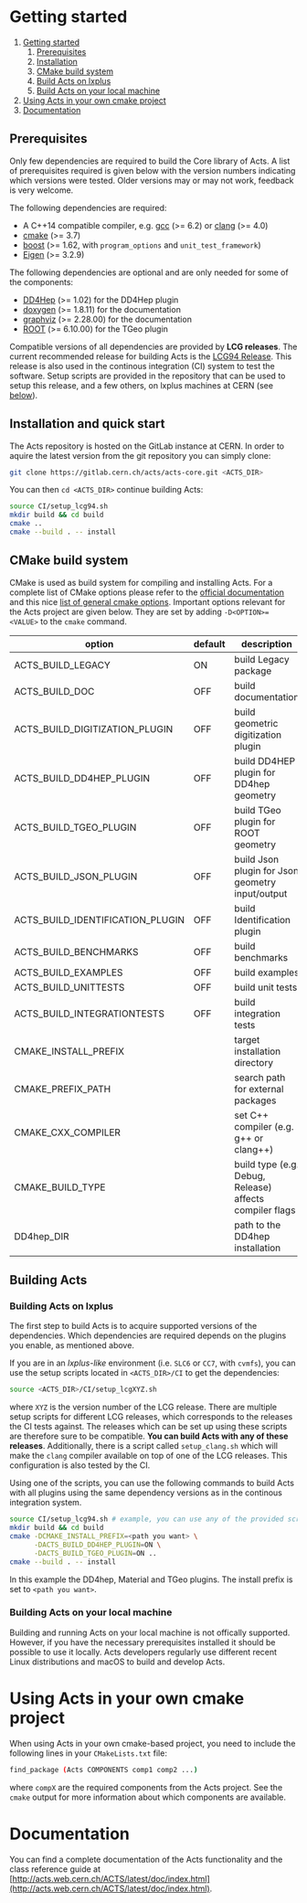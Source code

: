 # <a name="getting-started">Getting started</a>

1. [Getting started](#getting-started)
    1. [Prerequisites](#prerequisites)
    2. [Installation](#installation)
    3. [CMake build system](#cmake)
    4. [Build Acts on lxplus](#build-lxplus)
    5. [Build Acts on your local machine](#build-local)
2. [Using Acts in your own cmake project](#using-acts)
3. [Documentation](#documentation)

## <a name="prerequisites">Prerequisites</a>

Only few dependencies are required to build the Core library of Acts. A list of
prerequisites required is given below with the version numbers indicating which
versions were tested. Older versions may or may not work, feedback is very
welcome.

The following dependencies are required:

*   A C++14 compatible compiler, e.g. [gcc](https://gcc.gnu.org) (>= 6.2) or [clang](http://clang.llvm.org) (>= 4.0)
*   [cmake](https://cmake.org) (>= 3.7)
*   [boost](http://boost.org) (>= 1.62, with `program_options` and `unit_test_framework`)
*   [Eigen](http://eigen.tuxfamily.org) (>= 3.2.9)

The following dependencies are optional and are only needed for some of the
components:

*   [DD4Hep](http://dd4hep.cern.ch) (>= 1.02) for the DD4Hep plugin
*   [doxygen](http://doxygen.org) (>= 1.8.11) for the documentation
*   [graphviz](http://www.graphviz.org) (>= 2.28.00) for the documentation
*   [ROOT](https://root.cern.ch) (>= 6.10.00) for the TGeo plugin

Compatible versions of all dependencies are provided by **LCG releases**.
The current recommended release for building Acts is the
[LCG94 Release](http://lcginfo.cern.ch/release/94). This release is also used in the
continous integration (CI) system to test the software. Setup scripts are provided
in the repository that can be used to setup this release, and a few others, on
lxplus machines at CERN (see [below](#installation)).


## <a name="installation">Installation and quick start</a>

The Acts repository is hosted on the GitLab instance at CERN. In order to aquire the latest
version from the git repository you can simply clone:

```bash
git clone https://gitlab.cern.ch/acts/acts-core.git <ACTS_DIR>
```

You can then `cd <ACTS_DIR>` continue building Acts:

```bash
source CI/setup_lcg94.sh
mkdir build && cd build
cmake ..
cmake --build . -- install
```


## <a name="cmake">CMake build system</a>

CMake is used as build system for compiling and installing Acts.  For a
complete list of CMake options please refer to the [official documentation](https://cmake.org/cmake/help/v3.1/index.html)
and this nice [list of general cmake options](https://cmake.org/Wiki/CMake_Useful_Variables).
Important options relevant for the Acts project are given below. They are set
by adding `-D<OPTION>=<VALUE>` to the `cmake` command.

| option                           | default | description                                             |
|----------------------------------|---------|---------------------------------------------------------|
| ACTS_BUILD_LEGACY                | ON      | build Legacy package                                    |
| ACTS_BUILD_DOC                   | OFF     | build documentation                                     |
| ACTS_BUILD_DIGITIZATION_PLUGIN   | OFF     | build geometric digitization plugin                     |
| ACTS_BUILD_DD4HEP_PLUGIN         | OFF     | build DD4HEP plugin for DD4hep geometry                 |
| ACTS_BUILD_TGEO_PLUGIN           | OFF     | build TGeo plugin for ROOT geometry                     |
| ACTS_BUILD_JSON_PLUGIN           | OFF     | build Json plugin for Json geometry input/output        |
| ACTS_BUILD_IDENTIFICATION_PLUGIN | OFF     | build Identification plugin                             |
| ACTS_BUILD_BENCHMARKS            | OFF     | build benchmarks                                        |
| ACTS_BUILD_EXAMPLES              | OFF     | build examples                                          |
| ACTS_BUILD_UNITTESTS             | OFF     | build unit tests                                        |
| ACTS_BUILD_INTEGRATIONTESTS      | OFF     | build integration tests                                 |
| CMAKE_INSTALL_PREFIX             |         | target installation directory                           |
| CMAKE_PREFIX_PATH                |         | search path for external packages                       |
| CMAKE_CXX_COMPILER               |         | set C++ compiler (e.g. g++ or clang++)                  |
| CMAKE_BUILD_TYPE                 |         | build type (e.g. Debug, Release) affects compiler flags |
| DD4hep_DIR                       |         | path to the DD4hep installation                         |

## <a name="building-acts">Building Acts</a>

### <a name="build-lxplus">Building Acts on lxplus</a>

The first step to build Acts is to acquire supported versions of the
dependencies.  Which dependencies are required depends on the plugins you
enable, as mentioned above.

If you are in an *lxplus-like* environment (i.e. `SLC6` or `CC7`, with
`cvmfs`), you can use the setup scripts located in `<ACTS_DIR>/CI` to get the
dependencies:


```bash
source <ACTS_DIR>/CI/setup_lcgXYZ.sh
```

where `XYZ` is the version number of the LCG release. There are multiple setup
scripts for different LCG releases, which corresponds to the releases the CI
tests against. The releases which can be set up using these scripts are therefore
sure to be compatible. **You can build Acts with any of these releases**.
Additionally, there is a script called `setup_clang.sh` which will make the `clang` compiler available on top of one
of the LCG releases. This configuration is also tested by the CI.

Using one of the scripts, you can use the following commands to build Acts with
all plugins using the same dependency versions as in the continous integration
system.

```bash
source CI/setup_lcg94.sh # example, you can use any of the provided scripts.
mkdir build && cd build
cmake -DCMAKE_INSTALL_PREFIX=<path you want> \
      -DACTS_BUILD_DD4HEP_PLUGIN=ON \
      -DACTS_BUILD_TGEO_PLUGIN=ON ..
cmake --build . -- install
```

In this example the DD4hep, Material and TGeo plugins. The install prefix is
set to `<path you want>`.

### <a name="build-local">Building Acts on your local machine</a>

Building and running Acts on your local machine is not offically supported.
However, if you have the necessary prerequisites installed it should be
possible to use it locally. Acts developers regularly use different
recent Linux distributions and macOS to build and develop Acts.

# <a name="using-acts">Using Acts in your own cmake project</a>

When using Acts in your own cmake-based project, you need to include the
following lines in your `CMakeLists.txt` file:

```bash
find_package (Acts COMPONENTS comp1 comp2 ...)
```

where `compX` are the required components from the Acts project. See the
`cmake` output for more information about which components are available.

# <a name="documentation">Documentation</a>

You can find a complete documentation of the Acts functionality and the class reference guide at [http://acts.web.cern.ch/ACTS/latest/doc/index.html](http://acts.web.cern.ch/ACTS/latest/doc/index.html).
